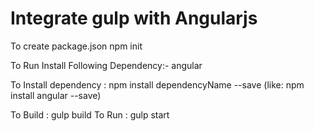 # Integrate gulp with Angularjs

To create package.json npm init

To Run Install Following Dependency:- angular

To Install dependency : npm install dependencyName --save (like: npm install angular --save)

To Build : gulp build
To Run   : gulp start
